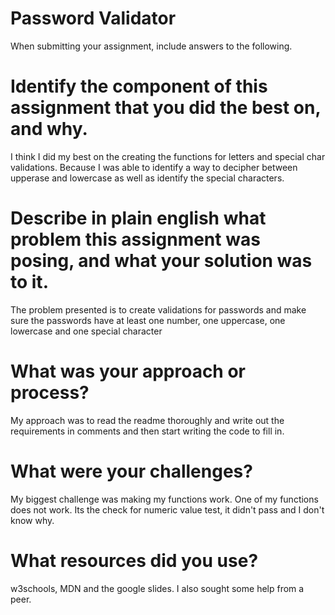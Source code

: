 # Password Validator

When submitting your assignment, include answers to the following.

# Identify the component of this assignment that you did the best on, and why.
I think I did my best on the creating the functions for letters and special char validations. Because I was able to identify a way to decipher between upperase and lowercase as well as identify the special characters. 

# Describe in plain english what problem this assignment was posing, and what your solution was to it.
The problem presented is to create validations for passwords and make sure the passwords have at least one number, one uppercase, one lowercase and one special character

# What was your approach or process?
My approach was to read the readme thoroughly and write out the requirements in comments and then start writing the code to fill in. 

# What were your challenges?
My biggest challenge was making my functions work. One of my functions does not work. Its the check for numeric value test, it didn't pass and I don't know why.

# What resources did you use?
w3schools, MDN and the google slides. I also sought some help from a peer. 
